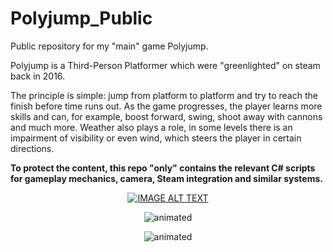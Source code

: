 # Polyjump_Public
Public repository for my "main" game Polyjump.

Polyjump is a Third-Person Platformer which were "greenlighted" on steam back in 2016.

The principle is simple: jump from platform to platform and try to reach the finish before time runs out. 
As the game progresses, the player learns more skills and can, for example, boost forward, swing, shoot away with cannons and much more. 
Weather also plays a role, in some levels there is an impairment of visibility or even wind, which steers the player in certain directions.

**To protect the content, this repo "only" contains the relevant C# scripts for gameplay mechanics, camera, Steam integration and similar systems.**



<div align="center">
  <a href="https://www.youtube.com/watch?v=aDhXOiCL5cI"><img src="https://img.youtube.com/vi/aDhXOiCL5cI/0.jpg" alt="IMAGE ALT TEXT"></a>
</div>



<p align="center">
  <img src="https://github.com/eXPressoHD/Polyjump_Public/assets/14182407/c88fe4f2-a8ab-4913-ae48-8029495a4483" alt="animated" />
</p>

<p align="center">
  <img src="https://github.com/eXPressoHD/Polyjump_Public/assets/14182407/8e91e5a2-0ba6-4fc0-8068-e45660b003b8" alt="animated" />
</p>

